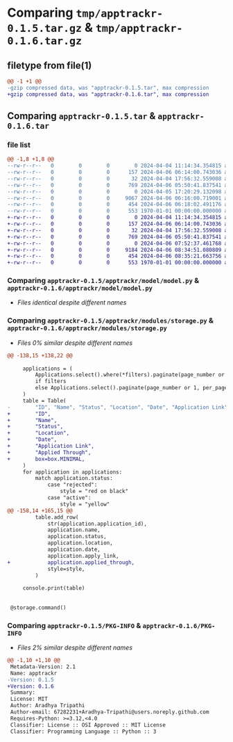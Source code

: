 # Comparing `tmp/apptrackr-0.1.5.tar.gz` & `tmp/apptrackr-0.1.6.tar.gz`

## filetype from file(1)

```diff
@@ -1 +1 @@
-gzip compressed data, was "apptrackr-0.1.5.tar", max compression
+gzip compressed data, was "apptrackr-0.1.6.tar", max compression
```

## Comparing `apptrackr-0.1.5.tar` & `apptrackr-0.1.6.tar`

### file list

```diff
@@ -1,8 +1,8 @@
--rw-r--r--   0        0        0        0 2024-04-04 11:14:34.354815 apptrackr-0.1.5/README.md
--rw-r--r--   0        0        0      157 2024-04-06 06:14:00.743036 apptrackr-0.1.5/apptrackr/main.py
--rw-r--r--   0        0        0       32 2024-04-04 17:56:32.559008 apptrackr-0.1.5/apptrackr/model/__init__.py
--rw-r--r--   0        0        0      769 2024-04-06 05:50:41.837541 apptrackr-0.1.5/apptrackr/model/model.py
--rw-r--r--   0        0        0        0 2024-04-05 17:20:29.132098 apptrackr-0.1.5/apptrackr/modules/gen.py
--rw-r--r--   0        0        0     9067 2024-04-06 06:16:00.719001 apptrackr-0.1.5/apptrackr/modules/storage.py
--rw-r--r--   0        0        0      454 2024-04-06 06:18:02.491176 apptrackr-0.1.5/pyproject.toml
--rw-r--r--   0        0        0      553 1970-01-01 00:00:00.000000 apptrackr-0.1.5/PKG-INFO
+-rw-r--r--   0        0        0        0 2024-04-04 11:14:34.354815 apptrackr-0.1.6/README.md
+-rw-r--r--   0        0        0      157 2024-04-06 06:14:00.743036 apptrackr-0.1.6/apptrackr/main.py
+-rw-r--r--   0        0        0       32 2024-04-04 17:56:32.559008 apptrackr-0.1.6/apptrackr/model/__init__.py
+-rw-r--r--   0        0        0      769 2024-04-06 05:50:41.837541 apptrackr-0.1.6/apptrackr/model/model.py
+-rw-r--r--   0        0        0        0 2024-04-06 07:52:37.461768 apptrackr-0.1.6/apptrackr/modules/gen.py
+-rw-r--r--   0        0        0     9184 2024-04-06 08:34:51.080809 apptrackr-0.1.6/apptrackr/modules/storage.py
+-rw-r--r--   0        0        0      454 2024-04-06 08:35:21.663756 apptrackr-0.1.6/pyproject.toml
+-rw-r--r--   0        0        0      553 1970-01-01 00:00:00.000000 apptrackr-0.1.6/PKG-INFO
```

### Comparing `apptrackr-0.1.5/apptrackr/model/model.py` & `apptrackr-0.1.6/apptrackr/model/model.py`

 * *Files identical despite different names*

### Comparing `apptrackr-0.1.5/apptrackr/modules/storage.py` & `apptrackr-0.1.6/apptrackr/modules/storage.py`

 * *Files 0% similar despite different names*

```diff
@@ -138,15 +138,22 @@
 
     applications = (
         Applications.select().where(*filters).paginate(page_number or 1, per_page)
         if filters
         else Applications.select().paginate(page_number or 1, per_page)
     )
     table = Table(
-        "ID", "Name", "Status", "Location", "Date", "Application Link", box=box.MINIMAL
+        "ID",
+        "Name",
+        "Status",
+        "Location",
+        "Date",
+        "Application Link",
+        "Applied Through",
+        box=box.MINIMAL,
     )
     for application in applications:
         match application.status:
             case "rejected":
                 style = "red on black"
             case "active":
                 style = "yellow"
@@ -158,14 +165,15 @@
         table.add_row(
             str(application.application_id),
             application.name,
             application.status,
             application.location,
             application.date,
             application.apply_link,
+            application.applied_through,
             style=style,
         )
 
     console.print(table)
 
 
 @storage.command()
```

### Comparing `apptrackr-0.1.5/PKG-INFO` & `apptrackr-0.1.6/PKG-INFO`

 * *Files 2% similar despite different names*

```diff
@@ -1,10 +1,10 @@
 Metadata-Version: 2.1
 Name: apptrackr
-Version: 0.1.5
+Version: 0.1.6
 Summary: 
 License: MIT
 Author: Aradhya Tripathi
 Author-email: 67282231+Aradhya-Tripathi@users.noreply.github.com
 Requires-Python: >=3.12,<4.0
 Classifier: License :: OSI Approved :: MIT License
 Classifier: Programming Language :: Python :: 3
```

